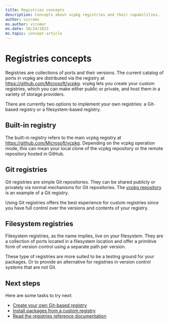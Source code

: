 ```yaml
---
title: Registries concepts
description: Concepts about vcpkg registries and their capabilities.
author: vicroms
ms.author: viromer
ms.date: 10/24/2023
ms.topic: concept-article
---
```


# Registries concepts

Registries are collections of ports and their versions. The current catalog of
ports in vcpkg are distributed via the registry at
<https://github.com/Microsoft/vcpkg>. vcpkg lets you create your custom
registries, which you can make either public or private, and host them in a
variety of storage providers.

There are currently two options to implement your own registries: a Git-based
registry or a filesystem-based registry.

## Built-in registry
The built-in registry refers to the main vcpkg registry at
<https://github.com/Microsoft/vcpkg>. Depending on the vcpkg operation mode, this
can mean your local clone of the vcpkg repository or the remote repository
hosted in GitHub.

## Git registries
Git registries are simple Git repositories. They can be shared publicly or
privately via normal mechanisms for Git repositories. The [vcpkg
repository](https://github.com/microsoft/vcpkg) is an example of a Git registry.

Using Git registries offers the best experience for custom registries since you
have full control over the versions and contents of your registry.

## Filesystem registries
Filesystem registries, as the name implies, live on your filesystem. They are a
collection of ports located in a filesystem location and offer a primitive form
of version control using a separate path per version.

These type of registries are more suited to be a testing ground for your
packages. Or to provide an alternative for registries in version control systems
that are not Git.

## Next steps

Here are some tasks to try next:

* [Create your own Git-based registry](../produce/publish-to-a-git-registry.md)
* [Install packages from a custom registry](../consume/git-registries.md)
* [Read the registries reference documentation](../maintainers/registries.md)
